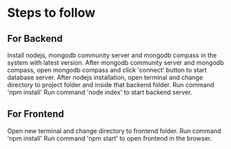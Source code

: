 # Steps to follow 

## For Backend

Install nodejs, mongodb community server and mongodb compass in the system with latest version.
After mongodb community server and mongodb compass, open mongodb compass and click 'connect' button to start database server.
After nodejs installation, open terminal and change directory to project folder and inside that backend folder.
Run command 'npm install' 
Run command 'node index' to start backend server.

## For Frontend

Open new terminal and change directory to frontend folder.
Run command 'npm install' 
Run command 'npm start' to open frontend in the browser.